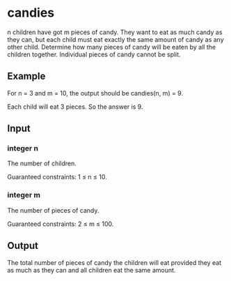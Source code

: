 # candies
n children have got m pieces of candy. They want to eat as much candy as they can, but each child must eat exactly the same amount of candy as any other child. Determine how many pieces of candy will be eaten by all the children together. Individual pieces of candy cannot be split.

## Example
For n = 3 and m = 10, the output should be
candies(n, m) = 9.

Each child will eat 3 pieces. So the answer is 9.

## Input
### integer n
The number of children.

Guaranteed constraints:
1 ≤ n ≤ 10.

### integer m
The number of pieces of candy.

Guaranteed constraints:
2 ≤ m ≤ 100.

## Output
The total number of pieces of candy the children will eat provided they eat as much as they can and all children eat the same amount.
